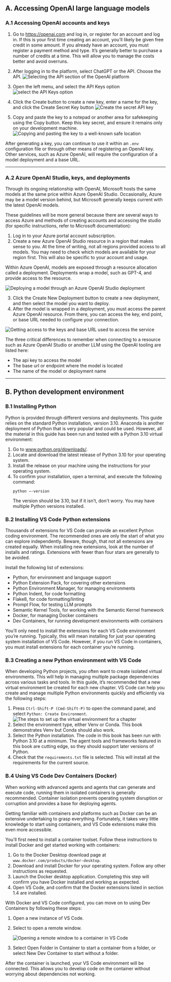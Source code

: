 ## A. Accessing OpenAI large language models
### A.1 Accessing OpenAI accounts and keys
1. Go to https://openai.com and log in, or register for an account and log in. If this is your first time creating an account, you’ll likely be given free credit in some amount. If you already have an account, you must register a payment method and type. It’s generally better to purchase a number of credits at a time. This will allow you to manage the costs better and avoid overruns.

2. After logging in to the platform, select ChatGPT or the API. Choose the API.
![Selecting the API section of the OpenAI platform](A.1.png)

3. Open the left menu, and select the API Keys option
![select the API Keys option](A.2.png)

4. Click the Create button to create a new key, enter a name for the key, and click the Create Secret Key button
![Create the secret API key](A.3.png)

5. Copy and paste the key to a notepad or another area for safekeeping using the Copy button. Keep this key secret, and ensure it remains only on your development machine.
![Copying and pasting the key to a well-known safe location](A.4.png)

After generating a key, you can continue to use it within an `.env` configuration file or through other means of registering an OpenAI key. Other services, such as Azure OpenAI, will require the configuration of a model deployment and a base URL.

---
### A.2 Azure OpenAI Studio, keys, and deployments
Through its ongoing relationship with OpenAI, Microsoft hosts the same models at the same price within Azure OpenAI Studio. Occasionally, Azure may be a model version behind, but Microsoft generally keeps current with the latest OpenAI models.

These guidelines will be more general because there are several ways to access Azure and methods of creating accounts and accessing the studio (for specific instructions, refer to Microsoft documentation):
1. Log in to your Azure portal account subscription. 
2. Create a new Azure OpenAI Studio resource in a region that makes sense to you. At the time of writing, not all regions provided access to all models. You may need to check which models are available for your region first. This will also be specific to your account and usage. 

Within Azure OpenAI, models are exposed through a resource allocation called a deployment. Deployments wrap a model, such as GPT-4, and provide access to the resource.

![Deploying a model through an Azure OpenAI Studio deployment](A.5.png)

3.  Click the Create New Deployment button to create a new deployment, and then select the model you want to deploy. 
4.  After the model is wrapped in a deployment, you must access the parent Azure OpenAI resource. From there, you can access the key, end point, or base URL needed to configure your connection.

![Getting access to the keys and base URL used to access the service](A.6.png)

The three critical differences to remember when connecting to a resource such as Azure OpenAI Studio or another LLM using the OpenAI tooling are listed here:
- The api key to access the model 
- The base url or endpoint where the model is located 
- The name of the model or deployment name

---
## B. Python development environment
### B.1 Installing Python
Python is provided through different versions and deployments. This guide relies on the standard Python installation, version 3.10. Anaconda is another deployment of Python that is very popular and could be used. However, all the material in this guide has been run and tested with a Python 3.10 virtual environment:
1. Go to www.python.org/downloads/. 
2. Locate and download the latest release of Python 3.10 for your operating system. 
3. Install the release on your machine using the instructions for your operating system. 
4. To confirm your installation, open a terminal, and execute the following command: 
    ```
    python –-version
    ```
    The version should be 3.10, but if it isn’t, don't worry. You may have multiple Python versions installed.

### B.2 Installing VS Code Python extensions
Thousands of extensions for VS Code can provide an excellent Python coding environment. The recommended ones are only the start of what you can explore independently. Beware, though, that not all extensions are created equally. When installing new extensions, look at the number of installs and ratings. Extensions with fewer than four stars are generally to be avoided.

Install the following list of extensions: 
- Python, for environment and language support 
- Python Extension Pack, for covering other extensions 
- Python Environment Manager, for managing environments 
- Python Indent, for code formatting 
- Flake8, for code formatting/linting
- Prompt Flow, for testing LLM prompts
- Semantic Kernel Tools, for working with the Semantic Kernel framework 
- Docker, for managing Docker containers 
- Dev Containers, for running development environments with containers

You’ll only need to install the extensions for each VS Code environment you’re running. Typically, this will mean installing for just your operating system installation of VS Code. However, if you run VS Code in containers, you must install extensions for each container you’re running.

### B.3 Creating a new Python environment with VS Code
When developing Python projects, you often want to create isolated virtual environments. This will help in managing multiple package dependencies across various tasks and tools. In this guide, it’s recommended that a new virtual environment be created for each new chapter. VS Code can help you create and manage multiple Python environments quickly and efficiently via the following steps:
1. Press `Ctrl-Shift-P (Cmd-Shift-P)` to open the command panel, and select `Python: Create Environment`.
![The steps to set up the virtual environment for a chapter](B.2.png)
2. Select the environment type, either Venv or Conda. This book demonstrates Venv but Conda should also work. 
3. Select the Python installation. The code in this book has been run with Python 3.10 at a minimum. The agent tools and frameworks featured in this book are cutting edge, so they should support later versions of Python. 
4. Check that the `requirements.txt` file is selected. This will install all the requirements for the current source.

### B.4 Using VS Code Dev Containers (Docker)
When working with advanced agents and agents that can generate and execute code, running them in isolated containers is generally recommended. Container isolation prevents operating system disruption or corruption and provides a base for deploying agents.

Getting familiar with containers and platforms such as Docker can be an extensive undertaking to grasp everything. Fortunately, it takes very little knowledge to start using containers, and VS Code extensions make this even more accessible.

You’ll first need to install a container toolset. Follow these instructions to install Docker and get started working with containers:
1. Go to the Docker Desktop download page at `www.docker.com/products/docker-desktop`.
2. Download and install Docker for your operating system. Follow any other instructions as requested.
3. Launch the Docker desktop application. Completing this step will confirm you have Docker installed and working as expected. 
4. Open VS Code, and confirm that the Docker extensions listed in section 1.4 are installed.

With Docker and VS Code configured, you can move on to using Dev Containers by following these steps:
1. Open a new instance of VS Code.
2. Select to open a remote window.

    ![Opening a remote window to a container in VS Code](B.3.png)

3.  Select Open Folder in Container to start a container from a folder, or select New Dev Container to start without a folder. 

After the container is launched, your VS Code environment will be connected. This allows you to develop code on the container without worrying about dependencies not working.
